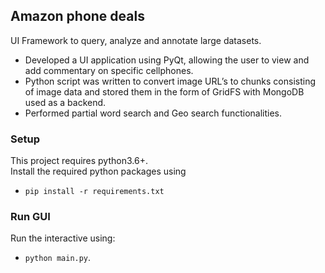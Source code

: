 ## Amazon phone deals
UI Framework to query, analyze and annotate large datasets.

- Developed a UI application using PyQt, allowing the user to view and add commentary on specific cellphones.
- Python script was written to convert image URL’s to chunks consisting of image data and stored them in the form of GridFS with MongoDB used as a backend.
- Performed partial word search and Geo search functionalities.

### Setup
This project requires python3.6+.  
Install the required python packages using 
* `pip install -r requirements.txt`

### Run GUI
Run the interactive using:  
* `python main.py`.


